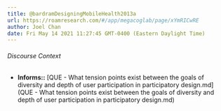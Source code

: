 ```yaml
---
title: @bardramDesigningMobileHealth2013a
url: https://roamresearch.com/#/app/megacoglab/page/xYmRICwRE
author: Joel Chan
date: Fri May 14 2021 11:27:45 GMT-0400 (Eastern Daylight Time)
---
```




###### Discourse Context

- **Informs::** [QUE - What tension points exist between the goals of diversity and depth of user participation in participatory design.md](QUE - What tension points exist between the goals of diversity and depth of user participation in participatory design.md)


